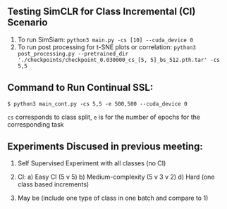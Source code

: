 ## Testing SimCLR for Class Incremental (CI) Scenario

1. To run SimSiam:
```python3 main.py -cs [10] --cuda_device 0```
2. To run post processing for t-SNE plots or correlation:
```python3 post_processing.py --pretrained_dir './checkpoints/checkpoint_0.030000_cs_[5, 5]_bs_512.pth.tar' -cs 5,5``` 

## Command to Run Continual SSL:
```$ python3 main_cont.py -cs 5,5 -e 500,500 --cuda_device 0```

```cs``` corresponds to class split, ```e``` is for the number of epochs for the corresponding task


## Experiments Discused in previous meeting:
1. Self Supervised Experiment with all classes (no CI)
2. CI:
    a) Easy CI (5 v 5)
    b) Medium-complexity (5 v 3 v 2)
    d) Hard (one class based increments)

3. May be (include one type of class in one batch and compare to 1)
